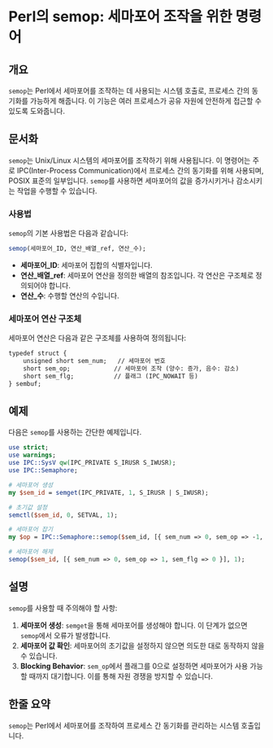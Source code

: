 <!--
Meta Description: # Perl의 semop: 세마포어 조작을 위한 명령어 ## 개요 `semop`는 Perl에서 세마포어를 조작하는 데 사용되는 시스템 호출로, 프로세스 간의 동기화를 가능하게 해줍니다. 이 기능은 여러 프로세스가 공유 자원에 안전하게 접근할 수 있도록 도와줍니다. ##...
Meta Keywords: semop, 세마포어, 세마포어를, ipc, sem_op
-->

# Perl의 semop: 세마포어 조작을 위한 명령어

## 개요
`semop`는 Perl에서 세마포어를 조작하는 데 사용되는 시스템 호출로, 프로세스 간의 동기화를 가능하게 해줍니다. 이 기능은 여러 프로세스가 공유 자원에 안전하게 접근할 수 있도록 도와줍니다.

## 문서화
`semop`는 Unix/Linux 시스템의 세마포어를 조작하기 위해 사용됩니다. 이 명령어는 주로 IPC(Inter-Process Communication)에서 프로세스 간의 동기화를 위해 사용되며, POSIX 표준의 일부입니다. `semop`를 사용하면 세마포어의 값을 증가시키거나 감소시키는 작업을 수행할 수 있습니다.

### 사용법
`semop`의 기본 사용법은 다음과 같습니다:

```perl
semop(세마포어_ID, 연산_배열_ref, 연산_수);
```

- **세마포어_ID**: 세마포어 집합의 식별자입니다.
- **연산_배열_ref**: 세마포어 연산을 정의한 배열의 참조입니다. 각 연산은 구조체로 정의되어야 합니다.
- **연산_수**: 수행할 연산의 수입니다.

### 세마포어 연산 구조체
세마포어 연산은 다음과 같은 구조체를 사용하여 정의됩니다:

```perl
typedef struct {
    unsigned short sem_num;   // 세마포어 번호
    short sem_op;            // 세마포어 조작 (양수: 증가, 음수: 감소)
    short sem_flg;           // 플래그 (IPC_NOWAIT 등)
} sembuf;
```

## 예제
다음은 `semop`를 사용하는 간단한 예제입니다.

```perl
use strict;
use warnings;
use IPC::SysV qw(IPC_PRIVATE S_IRUSR S_IWUSR);
use IPC::Semaphore;

# 세마포어 생성
my $sem_id = semget(IPC_PRIVATE, 1, S_IRUSR | S_IWUSR);

# 초기값 설정
semctl($sem_id, 0, SETVAL, 1);

# 세마포어 잡기
my $op = IPC::Semaphore::semop($sem_id, [{ sem_num => 0, sem_op => -1, sem_flg => 0 }], 1);

# 세마포어 해제
semop($sem_id, [{ sem_num => 0, sem_op => 1, sem_flg => 0 }], 1);
```

## 설명
`semop`를 사용할 때 주의해야 할 사항:

1. **세마포어 생성**: `semget`을 통해 세마포어를 생성해야 합니다. 이 단계가 없으면 `semop`에서 오류가 발생합니다.
2. **세마포어 값 확인**: 세마포어의 초기값을 설정하지 않으면 의도한 대로 동작하지 않을 수 있습니다.
3. **Blocking Behavior**: `sem_op`에서 플래그를 0으로 설정하면 세마포어가 사용 가능할 때까지 대기합니다. 이를 통해 자원 경쟁을 방지할 수 있습니다.

## 한줄 요약
`semop`는 Perl에서 세마포어를 조작하여 프로세스 간 동기화를 관리하는 시스템 호출입니다.